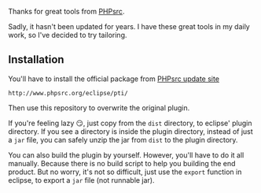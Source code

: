 Thanks for great tools from [PHPsrc](https://github.com/PHPsrc).

Sadly, it hasn't been updated for years. I have these great tools in my daily work, so I've decided to try tailoring.


## Installation

You'll have to install the official package from [PHPsrc update site](http://www.phpsrc.org/eclipse/pti/)

```text
http://www.phpsrc.org/eclipse/pti/
```

Then use this repository to overwrite the original plugin.

If you're feeling lazy :smirk:, just copy from the `dist` directory, to eclipse' plugin directory. If you see a directory is inside the plugin directory, instead of just a `jar` file, you can safely unzip the jar from `dist` to the plugin directory.

You can also build the plugin by yourself. However, you'll have to do it all manually. Because there is no build script to help you building the end product. But no worry, it's not so difficult, just use the `export` function in eclipse, to export a `jar` file (not runnable jar).